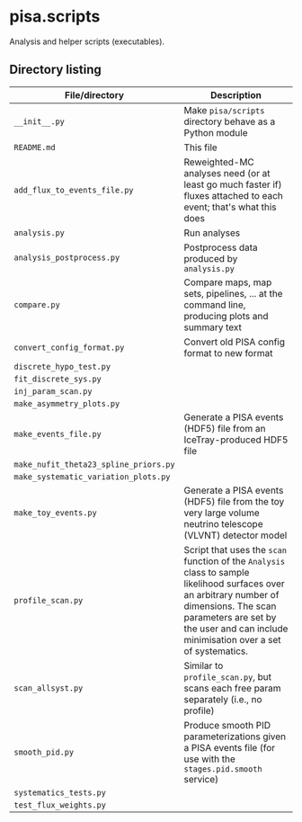 # pisa.scripts

Analysis and helper scripts (executables).


## Directory listing

| File/directory                        | Description
| ------------------------------------- | -----------
| `__init__.py`                         | Make `pisa/scripts` directory behave as a Python module
| `README.md`                           | This file
| `add_flux_to_events_file.py`          | Reweighted-MC analyses need (or at least go much faster if) fluxes attached to each event; that's what this does
| `analysis.py`                         | Run analyses
| `analysis_postprocess.py`             | Postprocess data produced by `analysis.py`
| `compare.py`                          | Compare maps, map sets, pipelines, ... at the command line, producing plots and summary text
| `convert_config_format.py`            | Convert old PISA config format to new format
| `discrete_hypo_test.py`               | 
| `fit_discrete_sys.py`                 | 
| `inj_param_scan.py`                   | 
| `make_asymmetry_plots.py`             | 
| `make_events_file.py`                 | Generate a PISA events (HDF5) file from an IceTray-produced HDF5 file
| `make_nufit_theta23_spline_priors.py` | 
| `make_systematic_variation_plots.py`  | 
| `make_toy_events.py`                  | Generate a PISA events (HDF5) file from the toy very large volume neutrino telescope (VLVNT) detector model
| `profile_scan.py`                     | Script that uses the `scan` function of the `Analysis` class to sample likelihood surfaces over an arbitrary number of dimensions. The scan parameters are set by the user and can include minimisation over a set of systematics.
| `scan_allsyst.py`                     | Similar to `profile_scan.py`, but scans each free param separately (i.e., no profile)
| `smooth_pid.py`                       | Produce smooth PID parameterizations given a PISA events file (for use with the `stages.pid.smooth` service)
| `systematics_tests.py`                | 
| `test_flux_weights.py`                | 
